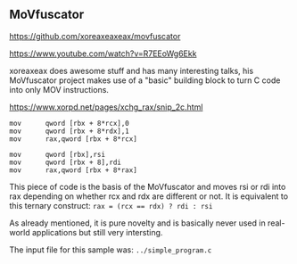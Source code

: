 ## MoVfuscator

https://github.com/xoreaxeaxeax/movfuscator

https://www.youtube.com/watch?v=R7EEoWg6Ekk

xoreaxeax does awesome stuff and has many interesting talks, his MoVfuscator project makes use of a "basic" building block to turn C code into only MOV instructions.

https://www.xorpd.net/pages/xchg_rax/snip_2c.html


```x86asm
mov      qword [rbx + 8*rcx],0
mov      qword [rbx + 8*rdx],1
mov      rax,qword [rbx + 8*rcx]

mov      qword [rbx],rsi
mov      qword [rbx + 8],rdi
mov      rax,qword [rbx + 8*rax]
```

This piece of code is the basis of the MoVfuscator and moves rsi or rdi into rax depending on whether rcx and rdx are different or not.
It is equivalent to this ternary construct: `rax = (rcx == rdx) ? rdi : rsi`

As already mentioned, it is pure novelty and is basically never used in real-world applications but still very intersting.

The input file for this sample was: `../simple_program.c`